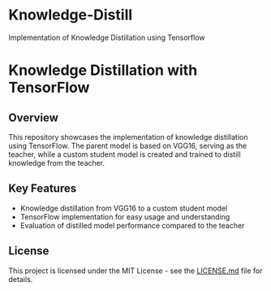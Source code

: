 # Knowledge-Distill
Implementation of Knowledge Distillation using Tensorflow

# Knowledge Distillation with TensorFlow

## Overview
This repository showcases the implementation of knowledge distillation using TensorFlow. The parent model is based on VGG16, serving as the teacher, while a custom student model is created and trained to distill knowledge from the teacher.

## Key Features
- Knowledge distillation from VGG16 to a custom student model
- TensorFlow implementation for easy usage and understanding
- Evaluation of distilled model performance compared to the teacher

## License
This project is licensed under the MIT License - see the [LICENSE.md](LICENSE.md) file for details.
